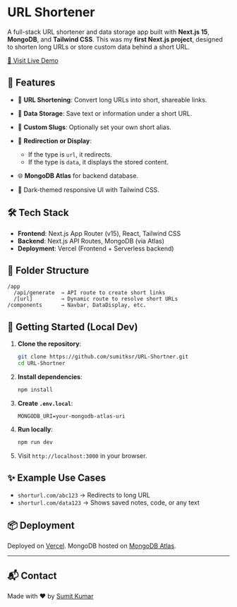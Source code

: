 # URL Shortener

A full-stack URL shortener and data storage app built with **Next.js 15**, **MongoDB**, and **Tailwind CSS**. This was my **first Next.js project**, designed to shorten long URLs or store custom data behind a short URL.

[🔗 Visit Live Demo](https://bitzipp.vercel.app)

## 🔧 Features

* 🔗 **URL Shortening**: Convert long URLs into short, shareable links.
* 📄 **Data Storage**: Save text or information under a short URL.
* 🧪 **Custom Slugs**: Optionally set your own short alias.
* 🔁 **Redirection or Display**:

  * If the type is `url`, it redirects.
  * If the type is `data`, it displays the stored content.
* 🌐 **MongoDB Atlas** for backend database.
* 🎨 Dark-themed responsive UI with Tailwind CSS.



## 🛠️ Tech Stack

* **Frontend**: Next.js App Router (v15), React, Tailwind CSS
* **Backend**: Next.js API Routes, MongoDB (via Atlas)
* **Deployment**: Vercel (Frontend + Serverless backend)

## 📁 Folder Structure

```
/app
  /api/generate  → API route to create short links
  /[url]         → Dynamic route to resolve short URLs
/components      → Navbar, DataDisplay, etc.
```

## 🚀 Getting Started (Local Dev)

1. **Clone the repository**:

   ```bash
   git clone https://github.com/sumitksr/URL-Shortner.git
   cd URL-Shortner
   ```

2. **Install dependencies**:

   ```bash
   npm install
   ```

3. **Create `.env.local`**:

   ```env
   MONGODB_URI=your-mongodb-atlas-uri
   ```

4. **Run locally**:

   ```bash
   npm run dev
   ```

5. Visit `http://localhost:3000` in your browser.

## ✨ Example Use Cases

* `shorturl.com/abc123` → Redirects to long URL
* `shorturl.com/data123` → Shows saved notes, code, or any text

## 📦 Deployment

Deployed on [Vercel](https://vercel.com). MongoDB hosted on [MongoDB Atlas](https://www.mongodb.com/cloud/atlas).

---

## 📬 Contact

Made with ❤️ by [Sumit Kumar](https://github.com/sumitksr)
